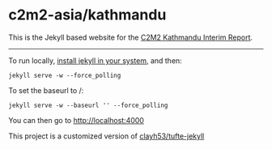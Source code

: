 # c2m2-asia/kathmandu

This is the Jekyll based website for the [C2M2 Kathmandu Interim Report](https://c2m2-asia.github.io/kathmandu).

---

To run locally, [install jekyll in your system](https://jekyllrb.com/docs/installation/ubuntu/), and then: 

```
jekyll serve -w --force_polling
```

To set the baseurl to /:

```
jekyll serve -w --baseurl '' --force_polling
```

You can then go to [http://localhost:4000](http://localhost:4000)

This project is a customized version of [clayh53/tufte-jekyll](https://github.com/clayh53/tufte-jekyll)

